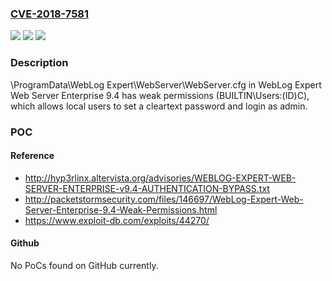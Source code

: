 ### [CVE-2018-7581](https://cve.mitre.org/cgi-bin/cvename.cgi?name=CVE-2018-7581)
![](https://img.shields.io/static/v1?label=Product&message=n%2Fa&color=blue)
![](https://img.shields.io/static/v1?label=Version&message=n%2Fa&color=blue)
![](https://img.shields.io/static/v1?label=Vulnerability&message=n%2Fa&color=brighgreen)

### Description

\ProgramData\WebLog Expert\WebServer\WebServer.cfg in WebLog Expert Web Server Enterprise 9.4 has weak permissions (BUILTIN\Users:(ID)C), which allows local users to set a cleartext password and login as admin.

### POC

#### Reference
- http://hyp3rlinx.altervista.org/advisories/WEBLOG-EXPERT-WEB-SERVER-ENTERPRISE-v9.4-AUTHENTICATION-BYPASS.txt
- http://packetstormsecurity.com/files/146697/WebLog-Expert-Web-Server-Enterprise-9.4-Weak-Permissions.html
- https://www.exploit-db.com/exploits/44270/

#### Github
No PoCs found on GitHub currently.

